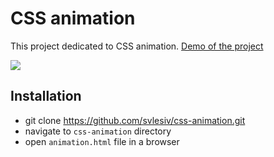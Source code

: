 # CSS animation
This project dedicated to CSS animation.
[Demo of the project](http://svitlanalesiv.me/assignment_1-3/assignment_3/animation.html)

![](./img/animation.gif)

## Installation
* git clone https://github.com/svlesiv/css-animation.git
* navigate to `css-animation` directory
* open `animation.html` file in a browser
